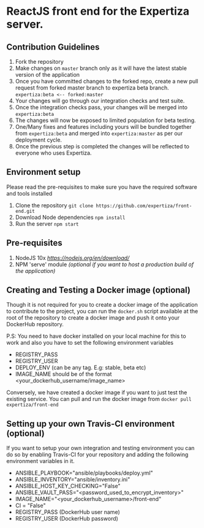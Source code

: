# ReactJS front end for the Expertiza server.

## Contribution Guidelines

1. Fork the repository
2. Make changes on ```master``` branch only as it will have the latest stable version of the application
3. Once you have committed changes to the forked repo, create a new pull request from forked master branch to expertiza beta branch. ```expertiza:beta <-- forked:master```
4. Your changes will go through our integration checks and test suite.
5. Once the integration checks pass, your changes will be merged into ```expertiza:beta```
6. The changes will now be exposed to limited population for beta testing.
7. One/Many fixes and features including yours will be bundled together from ```expertiza:beta``` and merged into ```expertiza:master``` as per our deployment cycle.
8. Once the previous step is completed the changes will be reflected to everyone who uses Expertiza.

## Environment setup

Please read the pre-requisites to make sure you have the required software and tools installed

1. Clone the repository ```git clone https://github.com/expertiza/front-end.git```
2. Download Node dependencies ```npm install```
3. Run the server ```npm start```

## Pre-requisites

1. NodeJS 10x *https://nodejs.org/en/download/*
2. NPM 'serve' module *(optional if you want to host a production build of the application)*

## Creating and Testing a Docker image (optional)

Though it is not required for you to create a docker image of the application to contribute to the project, you can run the ```docker.sh``` script available at the root of the repository to create a docker image and push it onto your DockerHub repository.

P.S: You need to have docker installed on your local machine for this to work and also you have to set the following environment variables

 * REGISTRY_PASS
 * REGISTRY_USER
 * DEPLOY_ENV (can be any tag. E.g: stable, beta etc)
 * IMAGE_NAME should be of the format <your_dockerhub_username/image_name>

Conversely, we have created a docker image if you want to just test the existing service. You can pull and run the docker image from ```docker pull expertiza/front-end```

## Setting up your own Travis-CI environment (optional)

If you want to setup your own integration and testing environment you can do so by enabling Travis-CI for your repository and adding the following environment variables in it.

 * ANSIBLE_PLAYBOOK="ansible/playbooks/deploy.yml"
 * ANSIBLE_INVENTORY="ansible/inventory.ini"
 * ANSIBLE_HOST_KEY_CHECKING="False"
 * ANSIBLE_VAULT_PASS="<password_used_to_encrypt_inventory>"
 * IMAGE_NAME="<your_dockerhub_username>/front-end"
 * CI = "False"
 * REGISTRY_PASS (DockerHub user name)
 * REGISTRY_USER (DockerHub password)
